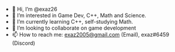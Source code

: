 - 👋 Hi, I’m @exaz26
- 👀 I’m interested in Game Dev, C++, Math and Science.
- 🌱 I’m currently learning C++, self-studying Math.
- 💞️ I’m looking to collaborate on game development
- 📫 How to reach me: exaz2005@gmail.com (Email), exaz#6459 (Discord)

<!---
exaz26/exaz26 is a ✨ special ✨ repository because its `README.md` (this file) appears on your GitHub profile.
You can click the Preview link to take a look at your changes.
--->
